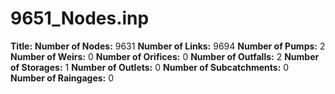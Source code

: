 # 9651_Nodes.inp
**Title:** 
**Number of Nodes:** 9631
**Number of Links:** 9694
**Number of Pumps:** 2
**Number of Weirs:** 0
**Number of Orifices:** 0
**Number of Outfalls:** 2
**Number of Storages:** 1
**Number of Outlets:** 0
**Number of Subcatchments:** 0
**Number of Raingages:** 0
